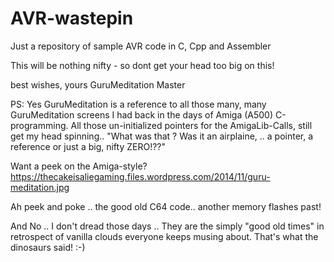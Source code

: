 # AVR-wastepin
Just a repository of sample AVR code in C, Cpp and Assembler

This will be nothing nifty - so dont get your head too big on this!

best wishes, 
yours GuruMeditation Master

PS: Yes GuruMeditation is a reference to all those many, many GuruMeditation screens I had back in the days of Amiga (A500) C-programming.
All those un-initialized pointers for the AmigaLib-Calls, still get my head spinning.. 
"What was that ? Was it an airplaine, .. a pointer, a reference or just a big, nifty ZERO!??"

Want a peek on the Amiga-style? 
https://thecakeisaliegaming.files.wordpress.com/2014/11/guru-meditation.jpg

Ah peek and poke .. the good old C64 code.. another memory flashes past!

And No .. I don't dread those days .. They are the simply "good old times" in retrospect of vanilla clouds everyone keeps musing about. 
That's what the dinosaurs said! :-)
